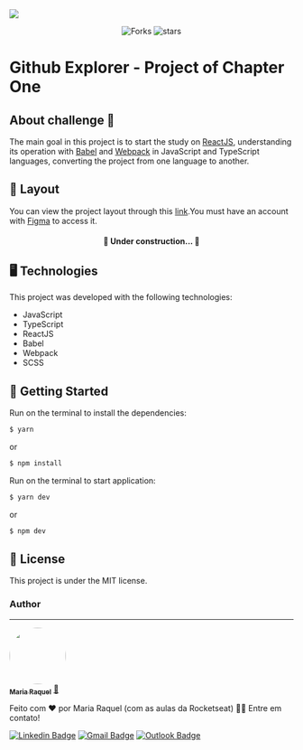 <img src="https://www.notion.so/image/https%3A%2F%2Fs3-us-west-2.amazonaws.com%2Fsecure.notion-static.com%2F5d4520b6-4a30-4e39-8716-5e534a7bb5bc%2Fcover-reactjs.png?table=block&id=b9f0f025-c95b-4376-99d0-c3115f55b0f1&spaceId=08f749ff-d06d-49a8-a488-9846e081b224&width=1920&userId=&cache=v2" />

<p align='center'>
  <img src="https://img.shields.io/github/forks/M-RaquelCS/Github_Explorer?color=%23835afd" alt='Forks'/>
  <img src="https://img.shields.io/github/stars/M-RaquelCS/Github_Explorer?color=%23835afd" alt='stars'/>
</p>

# Github Explorer - Project of Chapter One

## About challenge 🤷
The main goal in this project is  to start the study on [ReactJS](https://reactjs.org/), understanding its operation with [Babel](https://babeljs.io/) and [Webpack](https://webpack.js.org/) in JavaScript and TypeScript languages, converting the project from one language to another.

## 🔖 Layout
You can view the project layout through this [link](https://www.figma.com/file/MBm28u83xcX7O3qvf3fOt2/Github-Explorer-(Copy)?node-id=0%3A1).You must have an account with [Figma](https://figma.com) to access it.
<h4 align="center"> 
	🚧 Under construction...  🚧
</h4>

## 🖥️ Technologies
This project was developed with the following technologies:
- JavaScript
- TypeScript
- ReactJS
- Babel
- Webpack
- SCSS

## 🚀 Getting Started
Run on the terminal to install the dependencies:
```bash
$ yarn
```
or
```bash
$ npm install
```
Run on the terminal to start application:
```bash
$ yarn dev
```
or
```bash
$ npm dev
```
## 📃 License
This project is under the MIT license.
### Author
---

<a href="https://app.rocketseat.com.br/me/m-raquel">
 <img style="border-radius: 50%;" src="https://avatars.githubusercontent.com/u/63611614?v=4" width="100px;" alt=""/>
 <br />
 <sub><b>Maria Raquel</b></sub></a> <a href="https://app.rocketseat.com.br/me/m-raquel" title="Rocketseat">🚀</a>

Feito com ❤️ por Maria Raquel (com as aulas da Rocketseat) 👋🏽 Entre em contato!

 [![Linkedin Badge](https://img.shields.io/badge/-Raquel-blue?style=flat-square&logo=Linkedin&logoColor=white&link=https://www.linkedin.com/in/maria-raquel-3b27531a5/)](https://www.linkedin.com/in/maria-raquel-3b27531a5/) [![Gmail Badge](https://img.shields.io/badge/-Raquel-c14438?style=flat-square&logo=Gmail&logoColor=white&link=mailto:raquelquequel20@gmail.com)](mailto:raquelquequel20@gmail.com) [![Outlook Badge](https://img.shields.io/badge/-Raquel-0078d4?style=flat-square&logo=microsoft-outlook&logoColor=white&link=mailto:M-Raquel@outlook.com)](mailto:M-Raquel@outlook.com)
